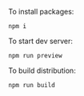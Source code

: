To install packages:
```
npm i
```

To start dev server:
```
npm run preview
```

To build distribution:
```
npm run build
```